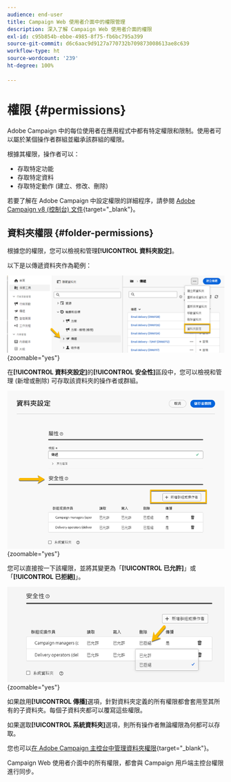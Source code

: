 ```yaml
---
audience: end-user
title: Campaign Web 使用者介面中的權限管理
description: 深入了解 Campaign Web 使用者介面的權限
exl-id: c95b854b-ebbe-4985-8f75-fb6bc795a399
source-git-commit: d6c6aac9d9127a770732b709873008613ae8c639
workflow-type: ht
source-wordcount: '239'
ht-degree: 100%

---
```


# 權限 {#permissions}

Adobe Campaign 中的每位使用者在應用程式中都有特定權限和限制。使用者可以屬於某個操作者群組並繼承該群組的權限。

根據其權限，操作者可以：

* 存取特定功能
* 存取特定資料
* 存取特定動作 (建立、修改、刪除)

若要了解在 Adobe Campaign 中設定權限的詳細程序，請參閱 [Adobe Campaign v8 (控制台) 文件](https://experienceleague.adobe.com/zh-hant/docs/campaign/campaign-v8/admin/permissions/gs-permissions){target="_blank"}。

## 資料夾權限 {#folder-permissions}

根據您的權限，您可以檢視和管理&#x200B;**[!UICONTROL 資料夾設定]**。

以下是以傳遞資料夾作為範例：

![Adobe Campaign 中的資料夾設定範例](assets/folder_settings.png){zoomable="yes"}

在&#x200B;**[!UICONTROL 資料夾設定]**&#x200B;的&#x200B;**[!UICONTROL 安全性]**&#x200B;區段中，您可以檢視和管理 (新增或刪除) 可存取該資料夾的操作者或群組。

![Adobe Campaign 中的資料夾安全性設定範例](assets/folder_security.png){zoomable="yes"}

您可以直接按一下該權限，並將其變更為「**[!UICONTROL 已允許]**」或「**[!UICONTROL 已拒絕]**」。

![資料夾安全性設定中拒絕權限的範例](assets/folder_security_denied.png){zoomable="yes"}

如果啟用&#x200B;**[!UICONTROL 傳播]**&#x200B;選項，針對資料夾定義的所有權限都會套用至其所有的子資料夾。每個子資料夾都可以覆寫這些權限。

如果選取&#x200B;**[!UICONTROL 系統資料夾]**&#x200B;選項，則所有操作者無論權限為何都可以存取。

您也可以[在 Adobe Campaign 主控台中管理資料夾權限](https://experienceleague.adobe.com/zh-hant/docs/campaign/campaign-v8/admin/permissions/folder-permissions){target="_blank"}。

Campaign Web 使用者介面中的所有權限，都會與 Campaign 用戶端主控台權限進行同步。